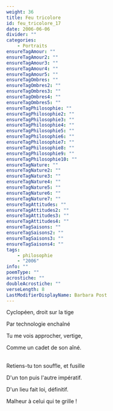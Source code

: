 ```yaml
---
weight: 36
title: Feu tricolore
id: feu_tricolore_17
date: 2006-06-06
divider: ""
categories:
    - Portraits
ensureTagAmour: ""
ensureTagAmour2: ""
ensureTagAmour3: ""
ensureTagAmour4: ""
ensureTagAmour5: ""
ensureTagOmbres: ""
ensureTagOmbres2: ""
ensureTagOmbres3: ""
ensureTagOmbres4: ""
ensureTagOmbres5: ""
ensureTagPhilosophie: ""
ensureTagPhilosophie2: ""
ensureTagPhilosophie3: ""
ensureTagPhilosophie4: ""
ensureTagPhilosophie5: ""
ensureTagPhilosophie6: ""
ensureTagPhilosophie7: ""
ensureTagPhilosophie8: ""
ensureTagPhilosophie9: ""
ensureTagPhilosophie10: ""
ensureTagNature: ""
ensureTagNature2: ""
ensureTagNature3: ""
ensureTagNature4: ""
ensureTagNature5: ""
ensureTagNature6: ""
ensureTagNature7: ""
ensureTagAttitudes: ""
ensureTagAttitudes2: ""
ensureTagAttitudes3: ""
ensureTagAttitudes4: ""
ensureTagSaisons: ""
ensureTagSaisons2: ""
ensureTagSaisons3: ""
ensureTagSaisons4: ""
tags:
    - philosophie
    - "2006"
info: ""
poemType: ""
acrostiche: ""
doubleAcrostiche: ""
verseLength: 8
LastModifierDisplayName: Barbara Post
---
```

Cyclopéen, droit sur la tige

Par technologie enchaîné

Tu me vois approcher, vertige,

Comme un cadet de son aîné.

 \
Retiens-tu ton souffle, et fusille

D'un ton puis l'autre impératif.

D'un lieu fait loi, définitif.

Malheur à celui qui te grille !
